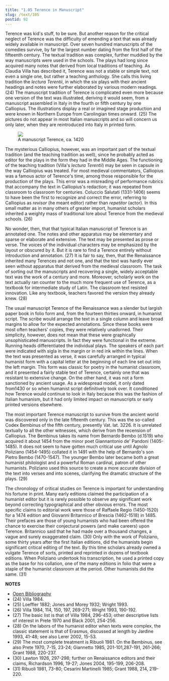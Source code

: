 ```yaml
---
title: "1.05 Terence in Manuscript"
slug: /text/105
postid: 92
---
```

Terence was kid's stuff, to be sure. But another reason for the critical neglect of Terence was the difficulty of emending a text that was already widely available in manuscript. Over seven hundred manuscripts of the comedies survive, by far the largest number dating from the first half of the fifteenth century. The textual tradition was complex, further muddied by the way manuscripts were used in the schools. The plays had long since acquired many notes that derived from local traditions of teaching. As Claudia Villa has described it, Terence was not a stable or simple text, not even a single one, but rather a teaching anthology. She calls this living tradition the *lectura Terentii*, in which the six plays with their ancient headings and notes were further elaborated by various modern readings. (24) The manuscript tradition of Terence is complicated even more because one version of the text was illustrated, deriving it would seem, from a manuscript assembled in Italy in the fourth or fifth century by one Calliopius. The illustrations display a real or imagined stage production and were known in Northern Europe from Carolingian times onward. (25) The pictures do not appear in most Italian manuscripts and so will concern us only later, when they are reintroduced into Italy in printed form.

 
<figure class="mkdn-figure">
    <div onClick="createLightbox('/images_full/1.00_Chapter_One/HFS_108.02.jpg','A manuscript Terence, ca. 1420')" class="mkdn-image-link" id="lbimage">
    <img class="mkdn-image" src="/images_full/1.00_Chapter_One/HFS_108.02.jpg" />
    <figcaption class="mkdn-figcaption">A manuscript Terence, ca. 1420</figcaption>
    </div>
</figure>

The mysterious Calliopius, however, was an important part of the textual tradition (and the teaching tradition as well), since he probably acted as editor for the plays in the form they had in the Middle Ages. The functioning of the teaching tradition (Villa's *lectura Terentii*) may be seen in capsule in the way Calliopius was treated. For most medieval commentators, Calliopius was a famous actor of Terence's time, among those responsible for the production of the plays. This error was a misreading of performance rubrics that accompany the text in Calliopius's redaction; it was repeated from classroom to classroom for centuries. Coluccio Salutati (1331-1406) seems to have been the first to recognize and correct the error, referring to Calliopius as *revisor* (he meant editor) rather than *repetitor* (actor). In this small matter as in many others of greater import, humanist scholars inherited a weighty mass of traditional lore about Terence from the medieval schools. (26)

No wonder, then, that that typical Italian manuscript of Terence is an annotated one. The notes and other apparatus may be elementary and sparse or elaborate and extensive. The text may be presented as prose or verse. The voices of the individual characters may be emphasized by the layout or obscured by it. But it is rare to find a Terence entirely without introduction and annotation. (27) It is fair to say, then, that the Renaissance inherited many Terences and not one, and that the text was hardly ever seen without apparatus that derived from the medieval classroom. The task of sorting out the manuscripts and recovering a single, widely acceptable text was the work of a century and more. Moreover, scholarly work on the text actually ran counter to the much more frequent use of Terence, as a textbook for intermediate study of Latin. The classroom text resisted innovation. Like any textbook, teachers favored the version they already knew. (28)

The usual manuscript Terence of the Renaissance was a slender but largish paper book in folio form and, from the fourteen thirties onward, in humanist script. The scribe would arrange the text in a single column and leave broad margins to allow for the expected annotations. Since these books were most often teachers' copies, they were relatively unadorned. Their simplicity, however, does not mean that these were graphically unsophisticated manuscripts. In fact they were functional in the extreme. Running heads differentiated the individual plays. The speakers of each part were indicated with sigla in the margin or in red ink within the lines. When the text was presented as verse, it was carefully arranged in typical humanist form with a capital letter at the beginning of each line set out into the left margin. This form was classic for poetry in the humanist classroom, and it presented a fairly stable text of Terence, certainly one that was resistant to extensive change. On the other hand, it was not a form sanctioned by ancient usage. As a widespread model, it only dated from1430 or so when humanist script definitively took over. It conditioned how Terence would continue to look in Italy because this was the fashion of Italian humanism, but it had only limited impact on manuscripts or early printed versions elsewhere.

The most important Terence manuscript to survive from the ancient world was discovered only in the late fifteenth century. This was the so-called Codex Bembinus of the fifth century, presently Vat. lat. 3226. It is unrelated textually to all the other witnesses, which derive from the recension of Calliopius. The Bembinus takes its name from Bernardo Bembo (d.1519) who acquired it about 1454 from the minor poet Giannantonio de' Pandoni (1405-1485). It does not seem to have gotten much critical use until Agnolo Poliziano (1454-1495) collated it in 1491 with the help of Bernardo's son Pietro Bembo (1470-1547). The younger Bembo later became both a great humanist philologist and a powerful Roman cardinal, patron of other humanists. Poliziano used this source to create a more accurate division of the text into verses and into scenes, clarifying the dramatic structure of the plays. (29)

The chronology of critical studies on Terence is important for understanding his fortune in print. Many early editions claimed the participation of a humanist editor but it is rarely possible to observe any significant work beyond correcting typographical and other obvious errors. The most specific claims to editorial work were those of Raffaele Regio (1450-1520) for a 1474 edition and Giovanni Britannico of Brescia (1462-1518) in 1485. Their prefaces are those of young humanists who had been offered the chance to exercise their conjectural powers (and make careers) upon Terence. Britannico said that he had made over a thousand changes, a vague and surely exaggerated claim. (30) Only with the work of Poliziano, some thirty years after the first Italian editions, did the humanists begin significant critical editing of the text. By this time scholars already owned a vulgate Terence of sorts, printed and reprinted in dozens of textbook editions. When Poliziano undertook his transcription, he used a printed copy as the base for his collation, one of the many editions in folio that were a staple of the humanist classroom at the period. Other humanists did the same. (31)

**NOTES**
* [Open Bibliography](/bibliography.pdf)
* (24) Villa 1984.
* (25) Loeffler 1882; Jones and Morey 1932; Wright 1993.
* (26) Villa 1984, 114, 150, 197, 269-271; Wright 1993, 190-192.
* (27) The basic list is that of Villa 1984, 296-453; other descriptive lists of interest in Prete 1970 and Black 2001, 254-256.
* (28) On the labors of the humanist editor when texts were complex, the classic statement is that of Erasmus, discussed at length by Jardine 1993, 41-48; see also Lerer 2002, 15-53.
* (29) The most complete treatment is Ribuoli 1981. On the Bembinus, see also Prete 1970, 7-15, 23-24; Giannetto 1985, 201-101,287-191, 261-266; Grant 1988, 220-237.
* (30) Lawton 1926, 297-298; further on Renaissance editors and their claims, Richardson 1996, 19-27; Jones 2004, 195-199, 206-208.
* (31) Ribuoli 1981, 73-80; Cesarini Martinelli 1985; Grant 1988, 214, 219-220.
